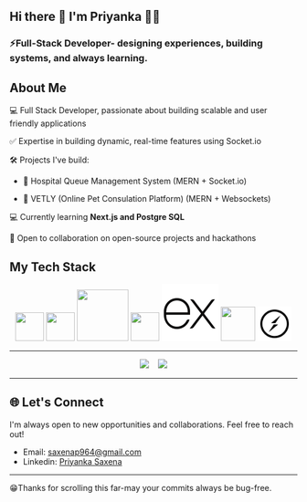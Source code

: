 
## Hi there 👋 I'm Priyanka 👧🏽

### ⚡Full-Stack Developer- designing experiences, building systems, and always learning.

## About Me
💻 Full Stack Developer, passionate about building scalable and user friendly applications

✅ Expertise in building dynamic, real-time features using Socket.io

🛠️ Projects I've build:

- 🏥 Hospital Queue Management System (MERN + Socket.io)
  
- 🐾 VETLY (Online Pet Consulation Platform) (MERN + Websockets)

💻 Currently learning **Next.js and Postgre SQL**

🤝 Open to collaboration on open-source projects and hackathons  


## My Tech Stack
<p align="center">
  
  <img src="https://cdn.jsdelivr.net/gh/devicons/devicon@latest/icons/javascript/javascript-original.svg" width="50" height="50" />       
  <img src="https://cdn.jsdelivr.net/gh/devicons/devicon@latest/icons/react/react-original.svg" width="50" height="50" />
  <img src="https://cdn.jsdelivr.net/gh/devicons/devicon@latest/icons/tailwindcss/tailwindcss-original-wordmark.svg" width="90" height="90" />
  <img src="https://cdn.jsdelivr.net/gh/devicons/devicon@latest/icons/nodejs/nodejs-original.svg" width="50" height="50" />
  <img src="https://raw.githubusercontent.com/PriyankaSaxena2709/PriyankaSaxena2709/refs/heads/main/icons8-express-js%20(1).svg?raw=true" /> 
  <img src="https://cdn.jsdelivr.net/gh/devicons/devicon@latest/icons/mongodb/mongodb-plain-wordmark.svg" width="60" height="60" />
  <img src="https://raw.githubusercontent.com/PriyankaSaxena2709/PriyankaSaxena2709/refs/heads/main/socket-io-svgrepo-com.svg?raw=true" width="60" height="60" />
</p>

---
<p align="center">
  <img src="https://github-readme-stats.vercel.app/api/top-langs/?username=PriyankaSaxena2709&layout=compact&theme=default" width="350"/> &nbsp;&nbsp;
  
  <img src="https://github-readme-stats.vercel.app/api?username=PriyankaSaxena2709&hide=contribs,prs" width="350" />
</p>

---

## 🌐 Let's Connect 

I'm always open to new opportunities and collaborations. Feel free to reach out!

-  Email: [saxenap964@gmail.com](mailto:your-saxenap964@gmail.com)
-  Linkedin: [Priyanka Saxena](https://www.linkedin.com/in/priyanka-saxena-developer/)

---

😁Thanks for scrolling this far-may your commits always be bug-free.
          

          

